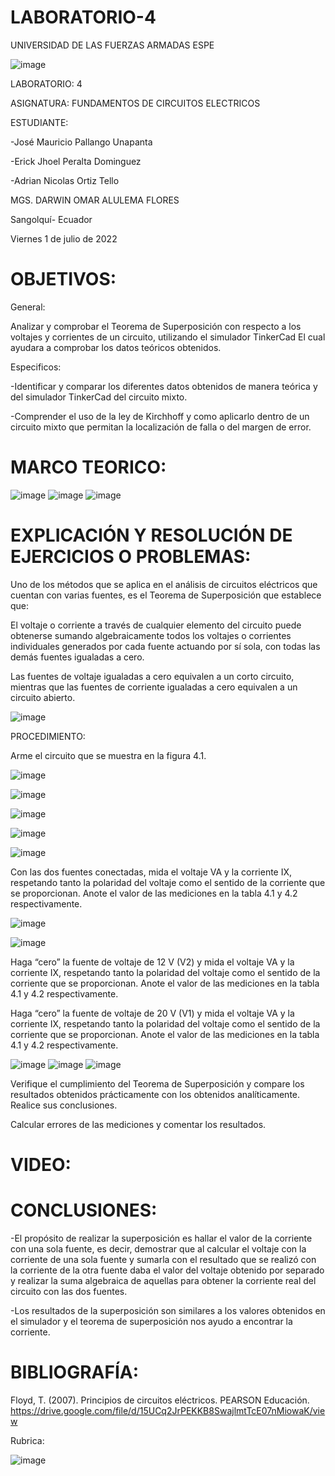 # LABORATORIO-4

UNIVERSIDAD DE LAS FUERZAS ARMADAS ESPE



![image](https://user-images.githubusercontent.com/105695077/169195292-caeb0d12-8f66-4f08-bb58-2efffc44ccf5.png)




LABORATORIO: 4



ASIGNATURA: FUNDAMENTOS DE CIRCUITOS ELECTRICOS

ESTUDIANTE: 

-José Mauricio Pallango Unapanta

-Erick Jhoel Peralta Dominguez

-Adrian Nicolas Ortiz Tello 

MGS. DARWIN OMAR ALULEMA FLORES

Sangolquí- Ecuador

Viernes 1 de julio de 2022

# OBJETIVOS:

General:

Analizar y comprobar el Teorema de Superposición con respecto a los voltajes y corrientes de un circuito, utilizando el simulador TinkerCad El cual ayudara a comprobar los datos teóricos obtenidos.

Especificos:

-Identificar y comparar los diferentes datos obtenidos de manera teórica y del simulador TinkerCad del circuito mixto.

-Comprender el uso de la ley de Kirchhoff y como aplicarlo dentro de un circuito mixto que permitan la localización de falla o del margen de error.

# MARCO TEORICO:

![image](https://user-images.githubusercontent.com/105695077/176817001-a52c29b1-d0ea-424e-b2fc-9c624f1a08af.png)
![image](https://user-images.githubusercontent.com/105695077/176817048-86fa74a2-fd1a-48dc-8cb3-1cc6ffd49968.png)
![image](https://user-images.githubusercontent.com/105695077/176817151-5bfc75f9-757b-491b-bb51-4458cbe06e30.png)

# EXPLICACIÓN Y RESOLUCIÓN DE EJERCICIOS O PROBLEMAS:

Uno de los métodos que se aplica en el análisis de circuitos eléctricos que cuentan
con varias fuentes, es el Teorema de Superposición que establece que:

El voltaje o corriente a través de cualquier elemento del circuito puede obtenerse
sumando algebraicamente todos los voltajes o corrientes individuales generados por
cada fuente actuando por sí sola, con todas las demás fuentes igualadas a cero.

Las fuentes de voltaje igualadas a cero equivalen a un corto circuito, mientras que
las fuentes de corriente igualadas a cero equivalen a un circuito abierto.

![image](https://user-images.githubusercontent.com/105695077/176817529-31031464-a79d-4d1b-a05c-a6de5e197b02.png)

PROCEDIMIENTO:

Arme el circuito que se muestra en la figura 4.1.

![image](https://user-images.githubusercontent.com/105695077/176817714-c38ccb38-907e-4b0c-829a-7652026048b8.png)

![image](https://user-images.githubusercontent.com/105695077/176919532-feab710d-b7eb-416d-bb2c-f6e23e140583.png)

![image](https://user-images.githubusercontent.com/105695077/176919569-5c7e4a3c-bc1d-49c7-8411-082240e7c7ea.png)

![image](https://user-images.githubusercontent.com/105695077/176919602-ecb87436-e574-4e93-bc03-351828071756.png)

![image](https://user-images.githubusercontent.com/105695077/176919621-b863b192-e4d8-438c-aba9-46ade21de8d5.png)

Con las dos fuentes conectadas, mida el voltaje VA y la corriente IX, respetando
tanto la polaridad del voltaje como el sentido de la corriente que se proporcionan. Anote
el valor de las mediciones en la tabla 4.1 y 4.2 respectivamente.

![image](https://user-images.githubusercontent.com/105695077/176920923-ea251f7d-33f5-4e5a-a1c5-e5d338a2747a.png)

![image](https://user-images.githubusercontent.com/105695077/176921813-82de0587-ab77-435e-977a-16045d33b1aa.png)

Haga “cero” la fuente de voltaje de 12 V (V2) y mida el voltaje VA y la corriente
IX, respetando tanto la polaridad del voltaje como el sentido de la corriente que se
proporcionan. Anote el valor de las mediciones en la tabla 4.1 y 4.2 respectivamente.

Haga “cero” la fuente de voltaje de 20 V (V1) y mida el voltaje VA y la corriente
IX, respetando tanto la polaridad del voltaje como el sentido de la corriente que se
proporcionan. Anote el valor de las mediciones en la tabla 4.1 y 4.2 respectivamente.

![image](https://user-images.githubusercontent.com/105695077/176921973-a4c30a33-47ec-4339-9c64-4d53c14d91ca.png)
![image](https://user-images.githubusercontent.com/105695077/176922186-7a965097-405c-48fe-bf9e-d907e076e616.png)
![image](https://user-images.githubusercontent.com/105695077/176922206-2551995e-549f-4a8a-9c0f-eacf27b99ba8.png)

Verifique el cumplimiento del Teorema de Superposición y compare los
resultados obtenidos prácticamente con los obtenidos analíticamente. Realice sus
conclusiones.

Calcular errores de las mediciones y comentar los resultados.

# VIDEO:

# CONCLUSIONES:

-El propósito de realizar la superposición es hallar el valor de la corriente con una sola fuente, es decir, demostrar que al calcular el voltaje con la corriente de una sola fuente y sumarla con el resultado que se realizó con la corriente de la otra fuente daba el valor del voltaje obtenido por separado y realizar la suma algebraica de aquellas para obtener la corriente real del circuito con las dos fuentes.

-Los resultados de la superposición son similares a los valores obtenidos en el simulador y el teorema de superposición nos ayudo a encontrar la corriente.

# BIBLIOGRAFÍA:

Floyd, T. (2007). Principios de circuitos eléctricos. PEARSON Educación. https://drive.google.com/file/d/15UCq2JrPEKKB8SwajlmtTcE07nMiowaK/view

Rubrica:

![image](https://user-images.githubusercontent.com/105695077/169549221-6a6d7d81-301f-4ae6-adad-f0a59a65b83e.png)


